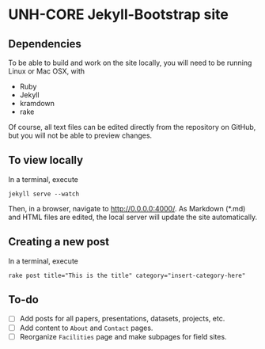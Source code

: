 # UNH-CORE Jekyll-Bootstrap site

## Dependencies 

To be able to build and work on the site locally, you will need to be running Linux or Mac OSX, with
  * Ruby
  * Jekyll
  * kramdown
  * rake

Of course, all text files can be edited directly from the repository on GitHub, but you will not
be able to preview changes.

## To view locally
In a terminal, execute

    jekyll serve --watch

Then, in a browser, navigate to http://0.0.0.0:4000/. As Markdown (*.md) and HTML files are edited,
the local server will update the site automatically. 

## Creating a new post
In a terminal, execute

    rake post title="This is the title" category="insert-category-here"

## To-do
  - [ ] Add posts for all papers, presentations, datasets, projects, etc.
  - [ ] Add content to `About` and `Contact` pages.
  - [ ] Reorganize `Facilities` page and make subpages for field sites.

